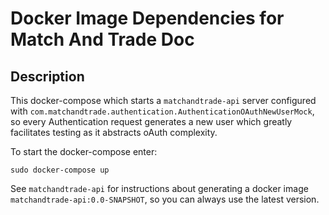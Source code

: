 Docker Image Dependencies for Match And Trade Doc
=================================================

Description
-----------
This docker-compose which starts a `matchandtrade-api` server configured with `com.matchandtrade.authentication.AuthenticationOAuthNewUserMock`,
so every Authentication request generates a new user which greatly facilitates testing as it abstracts oAuth complexity.

To start the docker-compose enter:
```
sudo docker-compose up
```

See `matchandtrade-api` for instructions about generating a docker image `matchandtrade-api:0.0-SNAPSHOT`, so you can always use the latest version.
